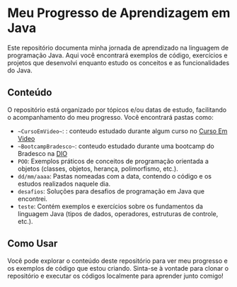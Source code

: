 # Meu Progresso de Aprendizagem em Java

Este repositório documenta minha jornada de aprendizado na linguagem de programação Java. Aqui você encontrará exemplos de código, exercícios e projetos que desenvolvi enquanto estudo os conceitos e as funcionalidades do Java.

## Conteúdo

O repositório está organizado por tópicos e/ou datas de estudo, facilitando o acompanhamento do meu progresso. Você encontrará pastas como:

* `~CursoEmVideo~`: : conteudo estudado durante algum curso no [Curso Em Video](https://www.cursoemvideo.com/)
* `~BootcampBradesco~`: conteudo estudado durante uma bootcamp do Bradesco na [DIO](https://web.dio.me/)
* `POO`: Exemplos práticos de conceitos de programação orientada a objetos (classes, objetos, herança, polimorfismo, etc.).
* `dd/mm/aaaa`: Pastas nomeadas com a data, contendo o código e os estudos realizados naquele dia.
* `desafios`: Soluções para desafios de programação em Java que encontrei.
* `teste`: Contém exemplos e exercícios sobre os fundamentos da linguagem Java (tipos de dados, operadores, estruturas de controle, etc.).


## Como Usar

Você pode explorar o conteúdo deste repositório para ver meu progresso e os exemplos de código que estou criando. Sinta-se à vontade para clonar o repositório e executar os códigos localmente para aprender junto comigo!
